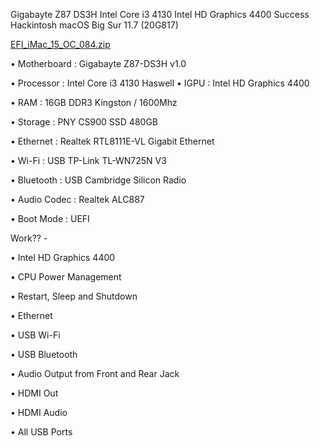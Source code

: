 Gigabayte Z87 DS3H Intel Core i3 4130 Intel HD Graphics 4400 Success Hackintosh macOS Big Sur 11.7 (20G817)

[EFI_iMac_15_OC_084.zip](https://github.com/So1jon/EFI_iMac_15/files/9610601/EFI_iMac_15_OC_084.zip)

• Motherboard : Gigabayte Z87-DS3H v1.0 

• Processor : Intel Core i3 4130 Haswell 
• IGPU : Intel HD Graphics 4400 

• RAM : 16GB DDR3 Kingston / 1600Mhz
 
• Storage : PNY CS900 SSD 480GB
 
• Ethernet : Realtek RTL8111E-VL Gigabit Ethernet
 
• Wi-Fi : USB TP-Link TL-WN725N V3 

• Bluetooth : USB Cambridge Silicon Radio
 
• Audio Codec : Realtek ALC887
 
• Boot Mode : UEFI 

Work?? -

• Intel HD Graphics 4400 

• CPU Power Management 

• Restart, Sleep and Shutdown 

• Ethernet 

• USB Wi-Fi 

• USB Bluetooth 

• Audio Output from Front and Rear Jack 

• HDMI Out
 
• HDMI Audio 

• All USB Ports
